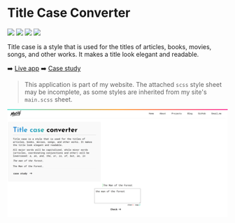 # Title Case Converter

<span><img src="https://img.shields.io/badge/Adobe%20XD-470137?style=for-the-badge&logo=Adobe%20XD&logoColor=#FF61F6" /> </span>
<span><img src="https://img.shields.io/badge/HTML5-E34F26?style=for-the-badge&logo=html5&logoColor=white" /> </span>
<span><img src="https://img.shields.io/badge/Sass-CC6699?style=for-the-badge&logo=sass&logoColor=white" /> </span>
<span><img src="https://img.shields.io/badge/JavaScript-323330?style=for-the-badge&logo=javascript&logoColor=F7DF1E" /> </span>

Title case is a style that is used for the titles of articles, books, movies, songs, and other works. It makes a title look elegant and readable.

➡️ [Live app](https://maciejkuran.com/title-case-converter)
➡️ [Case study](https://maciejkuran.com/blog/title-case-converter-function)

> This application is part of my website. The attached `scss` style sheet may be incomplete, as some styles are inherited from my site's `main.scss` sheet.

<p align="center">
      <img width="1000" src="/img/title case converter.png">
    </p>
